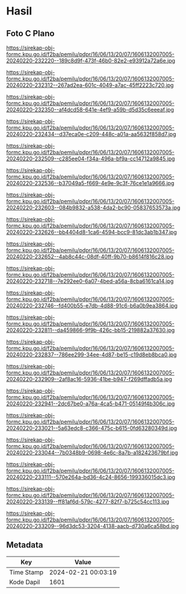 # Hasil

## Foto C Plano

https://sirekap-obj-formc.kpu.go.id/f2ba/pemilu/pdpr/16/06/13/20/07/1606132007005-20240220-232220--189c8d9f-473f-46b0-82e2-e93912a72a6e.jpg

https://sirekap-obj-formc.kpu.go.id/f2ba/pemilu/pdpr/16/06/13/20/07/1606132007005-20240220-232312--267ad2ea-601c-4049-a7ac-45ff2223c720.jpg

https://sirekap-obj-formc.kpu.go.id/f2ba/pemilu/pdpr/16/06/13/20/07/1606132007005-20240220-232350--af4dcd58-641e-4ef9-a59b-d5d35c6eeeaf.jpg

https://sirekap-obj-formc.kpu.go.id/f2ba/pemilu/pdpr/16/06/13/20/07/1606132007005-20240220-232434--d37eca0e-c209-448c-a01a-aa5632f858d7.jpg

https://sirekap-obj-formc.kpu.go.id/f2ba/pemilu/pdpr/16/06/13/20/07/1606132007005-20240220-232509--c285ee04-f34a-496a-bf9a-cc14712a9845.jpg

https://sirekap-obj-formc.kpu.go.id/f2ba/pemilu/pdpr/16/06/13/20/07/1606132007005-20240220-232536--b37049a5-f669-4e9e-9c3f-76ce1e1a9666.jpg

https://sirekap-obj-formc.kpu.go.id/f2ba/pemilu/pdpr/16/06/13/20/07/1606132007005-20240220-232603--084b9832-a538-4da2-bc90-05837653573a.jpg

https://sirekap-obj-formc.kpu.go.id/f2ba/pemilu/pdpr/16/06/13/20/07/1606132007005-20240220-232626--bb4404d8-1ca6-4594-bcc9-81dc3ab1b347.jpg

https://sirekap-obj-formc.kpu.go.id/f2ba/pemilu/pdpr/16/06/13/20/07/1606132007005-20240220-232652--4ab8c44c-08df-40ff-9b70-b8614f816c28.jpg

https://sirekap-obj-formc.kpu.go.id/f2ba/pemilu/pdpr/16/06/13/20/07/1606132007005-20240220-232718--7e292ee0-6a07-4bed-a56a-8cba6161ca14.jpg

https://sirekap-obj-formc.kpu.go.id/f2ba/pemilu/pdpr/16/06/13/20/07/1606132007005-20240220-232746--fd400b55-e7db-4d88-91c6-b6a0b9ea3864.jpg

https://sirekap-obj-formc.kpu.go.id/f2ba/pemilu/pdpr/16/06/13/20/07/1606132007005-20240220-232811--da459866-9f9b-426c-bb15-219882a37630.jpg

https://sirekap-obj-formc.kpu.go.id/f2ba/pemilu/pdpr/16/06/13/20/07/1606132007005-20240220-232837--786ee299-34ee-4d87-be15-c19d8eb8bca0.jpg

https://sirekap-obj-formc.kpu.go.id/f2ba/pemilu/pdpr/16/06/13/20/07/1606132007005-20240220-232909--2af8ac16-5936-41be-b947-f269dffadb5a.jpg

https://sirekap-obj-formc.kpu.go.id/f2ba/pemilu/pdpr/16/06/13/20/07/1606132007005-20240220-232941--2dc67be0-a76a-4ca5-b471-05149f4b306c.jpg

https://sirekap-obj-formc.kpu.go.id/f2ba/pemilu/pdpr/16/06/13/20/07/1606132007005-20240220-233021--5a63edc8-c366-475c-b615-0fd63280349d.jpg

https://sirekap-obj-formc.kpu.go.id/f2ba/pemilu/pdpr/16/06/13/20/07/1606132007005-20240220-233044--7b0348b9-0698-4e6c-8a7b-a182423679bf.jpg

https://sirekap-obj-formc.kpu.go.id/f2ba/pemilu/pdpr/16/06/13/20/07/1606132007005-20240220-233111--570e264a-bd36-4c24-8656-199336015dc3.jpg

https://sirekap-obj-formc.kpu.go.id/f2ba/pemilu/pdpr/16/06/13/20/07/1606132007005-20240220-233139--ff81af6d-579c-4277-82f7-b725c54cc113.jpg

https://sirekap-obj-formc.kpu.go.id/f2ba/pemilu/pdpr/16/06/13/20/07/1606132007005-20240220-233209--96d3dc53-3204-4138-aacb-d730a6ca58bd.jpg


## Metadata

| Key        | Value               |
| ---------- | ------------------- |
| Time Stamp | 2024-02-21 00:03:19 |
| Kode Dapil | 1601                |



